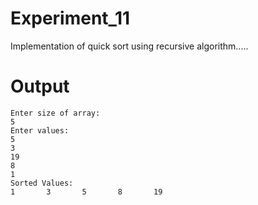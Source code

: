 # Experiment_11
Implementation of quick sort using recursive algorithm.....
# Output 
```
Enter size of array:
5
Enter values:
5
3
19
8
1
Sorted Values:
1       3       5       8       19

